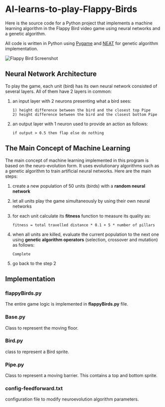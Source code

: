 # AI-learns-to-play-Flappy-Birds

Here is the source code for a Python project that implements a machine learning algorithm in the Flappy Bird video game using neural networks and a genetic algorithm. 

All code is written in Python using [Pygame](https://www.pygame.org/news) and [NEAT](https://neat-python.readthedocs.io/en/latest/) for genetic algorithm implementation.

![Flappy Bird Screenshot]()

## Neural Network Architecture

To play the game, each unit (bird) has its own neural network consisted of several layers. All of them have 2 layers in common:
1. an input layer with 2 neurons presenting what a bird sees:
     
     ```
     1) height difference between the bird and the closest top Pipe
     2) height difference between the bird and the closest bottom Pipe
     ```
     
2. an output layer with 1 neuron used to provide an action as follows:
     
     ```
    if output > 0.5 then flap else do nothing
     ```
## The Main Concept of Machine Learning

The main concept of machine learning implemented in this program is based on the neuro-evolution form. It uses evolutionary algorithms such as a genetic algorithm to train artificial neural networks. Here are the main steps:

1. create a new population of 50 units (birds) with a **random neural network** 
2. let all units play the game simultaneously by using their own neural networks
3. for each unit calculate its **fitness** function to measure its quality as:

    ```
    fitness = total travelled distance * 0.1 + 5 * number of pillars
    ```
4. when all units are killed, evaluate the current population to the next one using **genetic algorithm operators** (selection, crossover and mutation) as follows:

    ```
    Complete
    ```
    
5. go back to the step 2

## Implementation

### flappyBirds.py
The entire game logic is implemented in **flappyBirds.py** file.

### Base.py
Class to represent the moving floor.

### Bird.py
class to represent a Bird sprite.

### Pipe.py
Class to represent a moving barrier. This contains a top and bottom sprite.

### config-feedforward.txt

configuration file to modify neuroevolution algorithm parameters.
